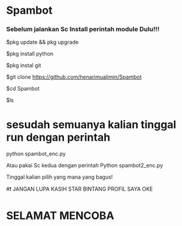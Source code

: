 # Spambot

### Sebelum jalankan Sc Install perintah module Dulu!!!

$pkg update && pkg upgrade

$pkg install python

$pkg instal git

$git clone https://github.com/henarimualimin/Spambot

$cd Spambot

$ls

# sesudah semuanya kalian tinggal run dengan perintah

python spambot_enc.py

Atau pakai Sc kedua dengan perintah
Python spambot2_enc.py 

Tinggal kalian pilih yang mana yang bagus! 

#❗️ JANGAN LUPA KASIH STAR BINTANG PROFIL SAYA OKE

# SELAMAT MENCOBA 
